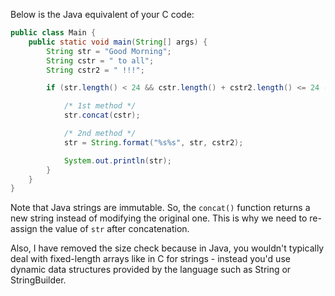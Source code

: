 Below is the Java equivalent of your C code:

```java
public class Main {
    public static void main(String[] args) {
        String str = "Good Morning";
        String cstr = " to all";
        String cstr2 = " !!!";

        if (str.length() < 24 && cstr.length() + cstr2.length() <= 24 - str.length()) {

            /* 1st method */
            str.concat(cstr);

            /* 2nd method */
            str = String.format("%s%s", str, cstr2);

            System.out.println(str);
        }
    }
}
```

Note that Java strings are immutable. So, the `concat()` function returns a new string instead of modifying the original one. This is why we need to re-assign the value of `str` after concatenation.

Also, I have removed the size check because in Java, you wouldn't typically deal with fixed-length arrays like in C for strings - instead you'd use dynamic data structures provided by the language such as String or StringBuilder.
